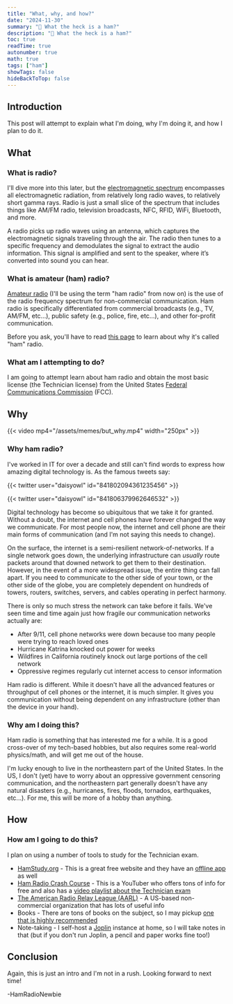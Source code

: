 ```yaml
---
title: "What, why, and how?"
date: "2024-11-30"
summary: "🐖 What the heck is a ham?"
description: "🐖 What the heck is a ham?"
toc: true
readTime: true
autonumber: true
math: true
tags: ["ham"]
showTags: false
hideBackToTop: false
---
```


## Introduction

This post will attempt to explain what I'm doing, why I'm doing it, and how I plan to do it.

## What

### What is radio?

I'll dive more into this later, but the [electromagnetic spectrum](https://en.wikipedia.org/wiki/Electromagnetic_spectrum) encompasses all electromagnetic radiation, from relatively long radio waves, to relatively short gamma rays. Radio is just a small slice of the spectrum that includes things like AM/FM radio, television broadcasts, NFC, RFID, WiFi, Bluetooth, and more.

A radio picks up radio waves using an antenna, which captures the electromagnetic signals traveling through the air. The radio then tunes to a specific frequency and demodulates the signal to extract the audio information. This signal is amplified and sent to the speaker, where it’s converted into sound you can hear.

### What is amateur (ham) radio?

[Amateur radio](https://en.wikipedia.org/wiki/Amateur_radio) (I'll be using the term "ham radio" from now on) is the use of the radio frequency spectrum for non-commercial communication. Ham radio is specifically differentiated from commercial broadcasts (e.g., TV, AM/FM, etc...), public safety (e.g., police, fire, etc...), and other for-profit communication.

Before you ask, you'll have to read [this page](https://en.wikipedia.org/wiki/Etymology_of_ham_radio) to learn about why it's called "ham" radio.

### What am I attempting to do?

I am going to attempt learn about ham radio and obtain the most basic license (the Technician license) from the United States [Federal Communications Commission](https://en.wikipedia.org/wiki/Federal_Communications_Commission) (FCC).

## Why

{{< video mp4="/assets/memes/but_why.mp4" width="250px" >}}

### Why ham radio?

I've worked in IT for over a decade and still can't find words to express how amazing digital technology is. As the famous tweets say:

{{< twitter user="daisyowl" id="841802094361235456" >}}

{{< twitter user="daisyowl" id="841806379962646532" >}}

Digital technology has become so ubiquitous that we take it for granted. Without a doubt, the internet and cell phones have forever changed the way we communicate. For most people now, the internet and cell phone are their main forms of communication (and I'm not saying this needs to change).

On the surface, the internet is a semi-resilient network-of-networks. If a single network goes down, the underlying infrastructure can *usually* route packets around that downed network to get them to their destination. However, in the event of a more widespread issue, the entire thing can fall apart. If you need to communicate to the other side of your town, or the other side of the globe, you are completely dependent on hundreds of towers, routers, switches, servers, and cables operating in perfect harmony.

There is only so much stress the network can take before it fails. We've seen time and time again just how fragile our communication networks actually are:

* After 9/11, cell phone networks were down because too many people were trying to reach loved ones
* Hurricane Katrina knocked out power for weeks
* Wildfires in California routinely knock out large portions of the cell network
* Oppressive regimes regularly cut internet access to censor information

Ham radio is different. While it doesn't have all the advanced features or throughput of cell phones or the internet, it is much simpler. It gives you communication without being dependent on any infrastructure (other than the device in your hand).

### Why am I doing this?

Ham radio is something that has interested me for a while. It is a good cross-over of my tech-based hobbies, but also requires some real-world physics/math, and will get me out of the house.

I'm lucky enough to live in the northeastern part of the United States. In the US, I don't (yet) have to worry about an oppressive government censoring communication, and the northeastern part generally doesn't have any natural disasters (e.g., hurricanes, fires, floods, tornados, earthquakes, etc...). For me, this will be more of a hobby than anything.

## How

### How am I going to do this?

I plan on using a number of tools to study for the Technician exam.

* [HamStudy.org](https://hamstudy.org/) - This is a great free website and they have an [offline app](https://hamstudy.org/appstore) as well
* [Ham Radio Crash Course](https://www.youtube.com/@HamRadioCrashCourse) - This is a YouTuber who offers tons of info for free and also has a [video playlist about the Technician exam](https://www.youtube.com/playlist?list=PL1KAjn5rGhixvvb_jMZFWmbP97-t9Kyxk)
* [The American Radio Relay League (AARL)](https://www.arrl.org/) - A US-based non-commercial organization that has lots of useful info
* Books - There are tons of books on the subject, so I may pickup [one that is highly recommended](https://www.amazon.com/2022-2026-Technician-Class-WB6NOA-Gordon/dp/0945053010)
* Note-taking - I self-host a [Joplin](https://joplinapp.org/) instance at home, so I will take notes in that (but if you don't run Joplin, a pencil and paper works fine too!)

## Conclusion

Again, this is just an intro and I'm not in a rush. Looking forward to next time!

\-HamRadioNewbie